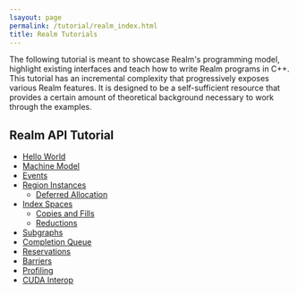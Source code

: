 ```yaml
---
lsayout: page
permalink: /tutorial/realm_index.html
title: Realm Tutorials
---
```


The following tutorial is meant to showcase Realm's programming
model, highlight existing interfaces and teach how to write Realm
programs in C++. This tutorial has an
incremental complexity that progressively exposes various Realm features.
It is designed to be a self-sufficient resource that provides a certain
amount of theoretical background necessary to work through the
examples.

## Realm API Tutorial

- [Hello World](hello_world/hello_world.md)
- [Machine Model](machine_model/machine_model.md)
- [Events](events/events_basic.md)
- [Region Instances](region_instances/region_instances.md)
  - [Deferred Allocation](deferred_allocation/deferred_allocation.md)
- [Index Spaces](index_space_ops/index_space_ops.md)
  - [Copies and Fills](index_space_copy_fill/index_space_copy_fill.md)
  - [Reductions](reductions/reductions.md)
- [Subgraphs](subgraph/subgraph.md)
- [Completion Queue](completion_queue/completion_queue.md)
- [Reservations](reservation/reservation.md)
- [Barriers](barrier/barrier.md)
- [Profiling](profiling/profiling.md)
- [CUDA Interop](cuda_interop/cuda_interop.md)
